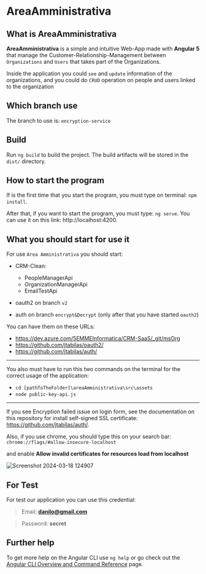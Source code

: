 # AreaAmministrativa  

## What is AreaAmministrativa  

**AreaAmministrativa** is a simple and intuitive Web-App made with **Angular 5** that manage the Customer-Relationship-Management between `Organizations` and `Users` that takes part of the Organizations. 

Inside the application you could `see` and `update` information of the organizations, and you could do `CRUD` operation on people and users linked to the organization  

## Which branch use

The branch to use is: `encryption-service`  

## Build

Run `ng build` to build the project. The build artifacts will be stored in the `dist/` directory.  

## How to start the program

If is the first time that you start the program, you must type on terminal: `npm install`.

After that, if you want to start the program, you must type: `ng serve`. 
You can use it on this link: http://localhost:4200.  


## What you should start for use it

For use `Area Amministrativa` you should start:

- CRM-Clean:
  - PeopleManagerApi
  - OrganizationManagerApi
  - EmailTestApi

- oauth2 on branch `v2`

- auth on branch `encrypt&Decrypt` (only after that you have started `oauth2`)

You can have them on these URLs:
  - https://dev.azure.com/5EMMEInformatica/CRM-SaaS/_git/msOrg
  - https://github.com/jtabilas/oauth2/
  - https://github.com/jtabilas/auth/  

---
  
You also must have to run this two commands on the terminal for the correct usage of the application:
  - `cd [pathToTheFolder]\areaAmministrativa\src\assets`
  - `node public-key-api.js`  

---

If you see Encryption failed issue on login form,
see the documentation on this repository for install self-signed SSL certificate: https://github.com/jtabilas/auth/.

Also, if you use chrome, you should type this on your search bar: `chrome://flags/#allow-insecure-localhost`

and enable **Allow invalid certificates for resources load from localhost**

![Screenshot 2024-03-18 124907](https://github.com/DaniloEnea/areaAmministrativa/assets/96554342/6f307c27-95a2-4a91-8d9e-ef9fae71c608)  


## For Test

For test our application you can use this credential:

  >Email: **danilo@gmail.com**

  >Password: **secret**  

## Further help

To get more help on the Angular CLI use `ng help` or go check out the [Angular CLI Overview and Command Reference](https://angular.io/cli) page.

